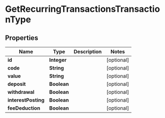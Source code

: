
# GetRecurringTransactionsTransactionType

## Properties
Name | Type | Description | Notes
------------ | ------------- | ------------- | -------------
**id** | **Integer** |  |  [optional]
**code** | **String** |  |  [optional]
**value** | **String** |  |  [optional]
**deposit** | **Boolean** |  |  [optional]
**withdrawal** | **Boolean** |  |  [optional]
**interestPosting** | **Boolean** |  |  [optional]
**feeDeduction** | **Boolean** |  |  [optional]




